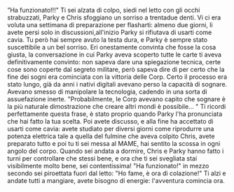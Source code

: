 ”Ha funzionato!!!" Ti sei alzata di colpo, siedi nel letto con gli occhi strabuzzati, Parky e Chris sfoggiano un sorriso a trentadue denti. Vi ci era voluta una settimana di preparazione per flasharti: almeno due giorni, li avete persi solo in discussioni,all'inizio Parky si rifiutava di usarti come cavia. Tu però hai sempre avuto la testa dura, e Parky è sempre stato suscettibile a un bel sorriso. Eri onestamente convinta che fosse la cosa giusta, la conversazione in cui Parky aveva scoperto tutte le carte ti aveva definitivamente convinto: non sapeva dare una spiegazione tecnica, certe cose sono coperte dal segreto militare, però sapeva dire di per certo che la fine dei sogni era cominciata con la vittoria delle Corp. Certo il processo era stato lungo, già da anni i nativi digitali avevano perso la capacità di sognare. Avevano smesso di manipolare la tecnologia, cadendo in una sorta di assuefazione inerte. "Probabilmente, le Corp avevano capito che sognare è la più naturale dimostrazione che creare altri mondi è possibile... " Ti ricordi perfettamente questa frase, è stato proprio quando Parky l'ha pronunciata che hai fatto la tua scelta. Poi avete discusso, e alla fine ha accettato di usarti come cavia: avete studiato per diversi giorni come riprodurre una potenza elettrica tale a quella del fulmine che aveva colpito Chris, avete preparato tutto e poi tu ti sei messa al MAME, hai sentito la scossa in ogni angolo del corpo. Quando sei andata a dormire, Chris e Parky hanno fatto i turni per controllare che stessi bene, e ora che ti sei svegliata stai visibilmente molto bene, sei contentissima! "Ha funzionato!" in mezzo secondo sei piroettata fuori dal letto: "Ho fame, è ora di colazione!" Ti alzi e andate tutti a mangiare, avete bisogno di energie: l'avventura comincia ora.

